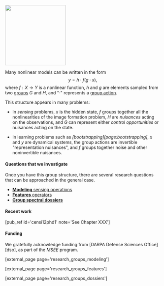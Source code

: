 
<img src="http://andrea.caltech.edu/wp-content/uploads/2012/08/fGH-300x226.png" alt="" title="fGH" style="width: 14em" class="alignright size-medium wp-image-822" />

Many nonlinear models can be written in the form
$$
        y = h \cdot f(g \cdot x),
$$
where $f:X\rightarrow Y$ is a nonlinear function, $h$ and $g$ are elements sampled from two [groups][groups] $G$ and $H$, and "$\cdot$" represents a [group action][action].

This structure appears in many problems:

- In *sensing* problems, $x$ is the hidden state, $f$ groups together all the  nonlinearities of the image formation problem, $H$ are *nuisances* acting on the observations, and $G$ can represent either *control opportunities* or nuisances acting on the state. 

- In learning problems such as *[bootstrapping][page:bootstrapping]*, $x$ and $y$ are dynamical systems, the group actions are invertible "representation nuisances", and $f$ groups together noise and other noninvertible nuisances.


#### Questions that we investigate

Once you have this group structure, there are several research
questions that can be approached in the general case.

- [**Modeling** sensing operations](#research_groups_modeling)
- [**Features** operators](#research_groups_features)
- [**Group spectral dossiers**](#research_groups_dossiers)

#### Recent work

[pub_ref id='censi12phd1' note='See Chapter XXX']

#### Funding

We gratefully acknowledge funding from [DARPA Defense Sciences Office][dso], 
as part of the *MSEE* program.


[external_page page='research_groups_modeling']

[external_page page='research_groups_features']

[external_page page='research_groups_dossiers']



[action]: http://en.wikipedia.org/wiki/Group_action
[groups]: http://en.wikipedia.org/wiki/Group_(mathematics)
[phd1]: https://purl.org/censi/boot/v1/

